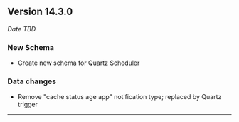 
## Version 14.3.0
_Date TBD_

### New Schema
* Create new schema for Quartz Scheduler

### Data changes
* Remove "cache status age app" notification type; replaced by Quartz trigger

---

